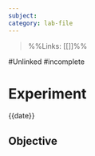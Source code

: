 ```yaml
---
subject: 
category: lab-file
---
```

>%%Links: [[]]%%

#Unlinked 
#incomplete 
# Experiment 
{{date}}

## Objective

